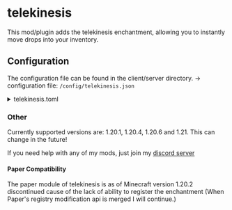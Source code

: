 # telekinesis

This mod/plugin adds the telekinesis enchantment, allowing you to instantly move drops into your inventory.

## Configuration

The configuration file can be found in the client/server directory.
-> configuration file: `/config/telekinesis.json`

<details>
<summary>telekinesis.toml</summary>

```json
{
    "version": 1, // Only for migration purposes, just ignore this.
    "config": {
        "needEnchantment": true, // Defines, whether telekinesis should without or with the enchantment on the tool.
        "needSneak": false, // Defines. whether the player should have to sneak in order to use telekinesis.
        "expAllowed": true, // Enables the use of telekinesis for exp drops.
        "itemsAllowed": true // Enables the use of telekinesis for item drops.
    }
}
```

</details>

### Other

Currently supported versions are: 1.20.1, 1.20.4, 1.20.6 and 1.21. This can change in the future!

If you need help with any of my mods, just join my [discord server](https://nyon.dev/discord)

#### Paper Compatibility

The paper module of telekinesis is as of Minecraft version 1.20.2 discontinued cause of the lack of ability to
register the enchantment (When Paper's registry modification api is merged I will continue.)
